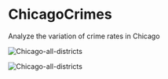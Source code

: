 # ChicagoCrimes
Analyze the variation of crime rates in Chicago

![Chicago-all-districts](/Users/jiaxuanli/Misc/欢欢小宝贝/ChicagoCrimes/Chicago-all-districts.png)

![Chicago-all-districts](/Users/jiaxuanli/Misc/欢欢小宝贝/ChicagoCrimes/beat-0235-safe.png)
